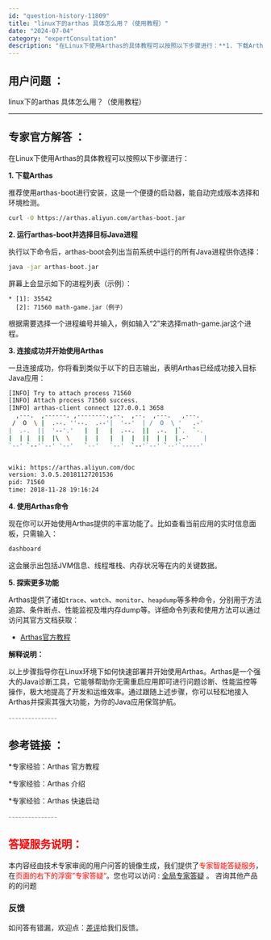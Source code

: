 ```yaml
---
id: "question-history-11809"
title: "linux下的arthas 具体怎么用？（使用教程）"
date: "2024-07-04"
category: "expertConsultation"
description: "在Linux下使用Arthas的具体教程可以按照以下步骤进行：**1. 下载Arthas**推荐使用arthas-boot进行安装，这是一个便捷的启动器，能自动完成版本选择和环境检测。```bashcurl -O https://arthas.aliyun.com/arthas-boot.jar``"
---
```


## 用户问题 ： 
 linux下的arthas 具体怎么用？（使用教程）  

---------------
## 专家官方解答 ：

在Linux下使用Arthas的具体教程可以按照以下步骤进行：

**1. 下载Arthas**

推荐使用arthas-boot进行安装，这是一个便捷的启动器，能自动完成版本选择和环境检测。

```bash
curl -O https://arthas.aliyun.com/arthas-boot.jar
```

**2. 运行arthas-boot并选择目标Java进程**

执行以下命令后，arthas-boot会列出当前系统中运行的所有Java进程供你选择：

```bash
java -jar arthas-boot.jar
```

屏幕上会显示如下的进程列表（示例）：

```
* [1]: 35542
  [2]: 71560 math-game.jar（例子）
```

根据需要选择一个进程编号并输入，例如输入“2”来选择math-game.jar这个进程。

**3. 连接成功并开始使用Arthas**

一旦连接成功，你将看到类似于以下的日志输出，表明Arthas已经成功接入目标Java应用：

```bash
[INFO] Try to attach process 71560
[INFO] Attach process 71560 success.
[INFO] arthas-client connect 127.0.0.1 3658
  ,---.  ,------. ,--------.,--.  ,--.  ,---.   ,---.
 /  O  \ |  .--. ''--.  .--'|  '--'  | /  O  \ '   .-'
|  .-.  ||  '--'.'   |  |   |  .--.  ||  .-.  |`.  `-.
|  | |  ||  |\  \    |  |   |  |  |  ||  | |  |.-'    |
`--' `--'`--' '--'   `--'   `--'  `--'`--' `--'`-----'


wiki: https://arthas.aliyun.com/doc
version: 3.0.5.20181127201536
pid: 71560
time: 2018-11-28 19:16:24
```

**4. 使用Arthas命令**

现在你可以开始使用Arthas提供的丰富功能了。比如查看当前应用的实时信息面板，只需输入：

```bash
dashboard
```

这会展示出包括JVM信息、线程堆栈、内存状况等在内的关键数据。

**5. 探索更多功能**

Arthas提供了诸如`trace`、`watch`、`monitor`、`heapdump`等多种命令，分别用于方法追踪、条件断点、性能监视及堆内存dump等。详细命令列表和使用方法可以通过访问其官方文档获取：

- [Arthas官方教程](https://arthas.aliyun.com/doc/arthas-tutorials.html?language=cn)

**解释说明：**

以上步骤指导你在Linux环境下如何快速部署并开始使用Arthas。Arthas是一个强大的Java诊断工具，它能够帮助你无需重启应用即可进行问题诊断、性能监控等操作，极大地提高了开发和运维效率。通过跟随上述步骤，你可以轻松地接入Arthas并探索其强大功能，为你的Java应用保驾护航。


<font color="#949494">---------------</font> 


## 参考链接 ：

*专家经验：Arthas 官方教程 
 
 *专家经验：Arthas 介绍 
 
 *专家经验：Arthas 快速启动 


 <font color="#949494">---------------</font> 
 


## <font color="#FF0000">答疑服务说明：</font> 

本内容经由技术专家审阅的用户问答的镜像生成，我们提供了<font color="#FF0000">专家智能答疑服务</font>，在<font color="#FF0000">页面的右下的浮窗”专家答疑“</font>。您也可以访问 : [全局专家答疑](https://answer.opensource.alibaba.com/docs/intro) 。 咨询其他产品的的问题

### 反馈
如问答有错漏，欢迎点：[差评](https://ai.nacos.io/user/feedbackByEnhancerGradePOJOID?enhancerGradePOJOId=16056)给我们反馈。
